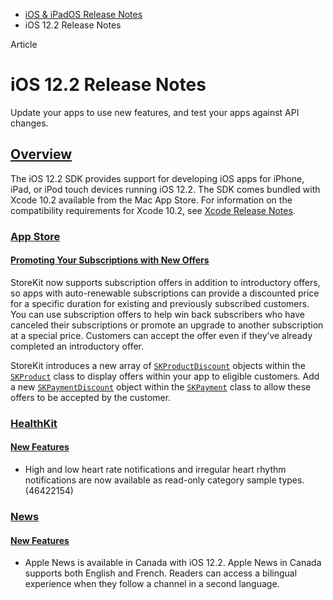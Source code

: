 - [iOS & iPadOS Release Notes](https://developer.apple.com/documentation/ios-ipados-release-notes)
- iOS 12.2 Release Notes

Article

# iOS 12.2 Release Notes

Update your apps to use new features, and test your apps against API changes.

## [Overview](https://developer.apple.com/documentation/ios-ipados-release-notes/ios-12_2-release-notes#overview)

The iOS 12.2 SDK provides support for developing iOS apps for iPhone, iPad, or iPod touch devices running iOS 12.2. The SDK comes bundled with Xcode 10.2 available from the Mac App Store. For information on the compatibility requirements for Xcode 10.2, see [Xcode Release Notes](https://developer.apple.com/documentation/Xcode-Release-Notes).

### [App Store](https://developer.apple.com/documentation/ios-ipados-release-notes/ios-12_2-release-notes#App-Store)

#### [Promoting Your Subscriptions with New Offers](https://developer.apple.com/documentation/ios-ipados-release-notes/ios-12_2-release-notes#Promoting-Your-Subscriptions-with-New-Offers)

StoreKit now supports subscription offers in addition to introductory offers, so apps with auto-renewable subscriptions can provide a discounted price for a specific duration for existing and previously subscribed customers. You can use subscription offers to help win back subscribers who have canceled their subscriptions or promote an upgrade to another subscription at a special price. Customers can accept the offer even if they’ve already completed an introductory offer.

StoreKit introduces a new array of [`SKProductDiscount`](https://developer.apple.com/documentation/StoreKit/SKProductDiscount) objects within the [`SKProduct`](https://developer.apple.com/documentation/StoreKit/SKProduct) class to display offers within your app to eligible customers. Add a new [`SKPaymentDiscount`](https://developer.apple.com/documentation/StoreKit/SKPaymentDiscount) object within the [`SKPayment`](https://developer.apple.com/documentation/StoreKit/SKPayment) class to allow these offers to be accepted by the customer.

### [HealthKit](https://developer.apple.com/documentation/ios-ipados-release-notes/ios-12_2-release-notes#HealthKit)

#### [New Features](https://developer.apple.com/documentation/ios-ipados-release-notes/ios-12_2-release-notes#New-Features)

- High and low heart rate notifications and irregular heart rhythm notifications are now available as read-only category sample types. (46422154)

### [News](https://developer.apple.com/documentation/ios-ipados-release-notes/ios-12_2-release-notes#News)

#### [New Features](https://developer.apple.com/documentation/ios-ipados-release-notes/ios-12_2-release-notes#New-Features)

- Apple News is available in Canada with iOS 12.2. Apple News in Canada supports both English and French. Readers can access a bilingual experience when they follow a channel in a second language.
